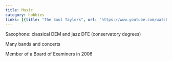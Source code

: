 ```yaml
---
title: Music
category: hobbies
links: [{title: "The Soul Taylors", url: "https://www.youtube.com/watch?v=h4iP-w0gb-Y"}]
---
```


<p>Saxophone: classical DEM and jazz DFE (conservatory degrees)</p>
<p>Many bands and concerts</p>
<p>Member of a Board of Examiners in 2006</p>
